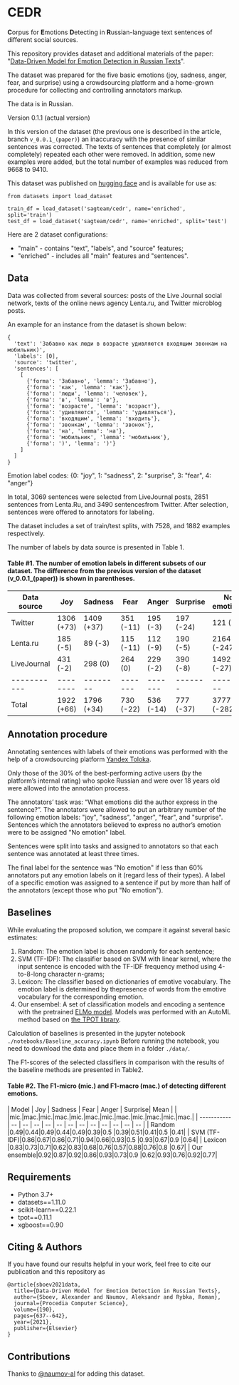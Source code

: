 # CEDR
**C**orpus for **E**motions **D**etecting in **R**ussian-language text sentences of different social sources.

This repository provides dataset and additional materials of the paper: "[Data-Driven Model for Emotion Detection in Russian Texts](https://www.sciencedirect.com/science/article/pii/S1877050921013247)".

The dataset was prepared for the five basic emotions (joy, sadness, anger, fear, and surprise) using a crowdsourcing platform and a home-grown procedure for collecting and controlling annotators markup.

The data is in Russian.

Version 0.1.1 (actual version)

In this version of the dataset (the previous one is described in the article, branch ```v_0.0.1_(paper)```) an inaccuracy with the presence of similar sentences was corrected. The texts of sentences that completely (or almost completely) repeated each other were removed. In addition, some new examples were added, but the total number of examples was reduced from 9668 to 9410.

This dataset was published on [hugging face](https://huggingface.co/datasets/sagteam/cedr) and is available for use as:

```
from datasets import load_dataset

train_df = load_dataset('sagteam/cedr', name='enriched', split='train')
test_df = load_dataset('sagteam/cedr', name='enriched', split='test')
```

Here are 2 dataset configurations:
- "main" - contains "text", "labels", and "source" features;
- "enriched" - includes all "main" features and "sentences".

Data
---
Data was collected from several sources: posts of the Live Journal social network, texts of the online news agency Lenta.ru, and Twitter microblog posts.

An example for an instance from the dataset is shown below:
```
{
  'text': 'Забавно как люди в возрасте удивляются входящим звонкам на мобильник)',
  'labels': [0],
  'source': 'twitter',
  'sentences': [
    [
      {'forma': 'Забавно', 'lemma': 'Забавно'},
      {'forma': 'как', 'lemma': 'как'},
      {'forma': 'люди', 'lemma': 'человек'},
      {'forma': 'в', 'lemma': 'в'},
      {'forma': 'возрасте', 'lemma': 'возраст'},
      {'forma': 'удивляются', 'lemma': 'удивляться'},
      {'forma': 'входящим', 'lemma': 'входить'},
      {'forma': 'звонкам', 'lemma': 'звонок'},
      {'forma': 'на', 'lemma': 'на'},
      {'forma': 'мобильник', 'lemma': 'мобильник'},
      {'forma': ')', 'lemma': ')'}
    ]
  ]
}
```

Emotion label codes: {0: "joy", 1: "sadness", 2: "surprise", 3: "fear", 4: "anger"}

In total, 3069 sentences were selected from LiveJournal posts, 2851 sentences from Lenta.Ru, and 3490 sentencesfrom Twitter. After selection, sentences were offered to annotators for labeling.

The dataset includes a set of train/test splits, with 7528, and 1882 examples respectively.

The number of labels by data source is presented in Table 1.

#### Table #1. The number of emotion labels in different subsets of our dataset. The difference from the previous version of the dataset (v_0.0.1_(paper)) is shown in parentheses.

| Data source |   Joy    | Sadness  |  Fear   | Anger   |Surprise |No emotions|Total sentences|
| ----------- | -------- | -------- | ------- | ------- | ------- | --------- | ------------- |
| Twitter     |1306 (+73)|1409 (+37)|351 (-11)|195 (-3) |197 (-24)| 121 (-8)  |  3490 (+60)   |
| Lenta.ru    | 185 (-5) |  89 (-3) |115 (-11)|112 (-9) |190 (-5) |2164 (-247)|  2851 (-280)  |
| LiveJournal | 431 (-2) | 298 (0)  |264 (0)  |229 (-2) |390 (-8) |1492 (-27) |  3069 (-38)   |
| ----------- | -------- | -------- | ------- | ------- | ------- | --------- | ------------- |
| Total       |1922 (+66)|1796 (+34)|730 (-22)|536 (-14)|777 (-37)|3777 (-282)|  9410 (-258)  |

Annotation procedure
---
Annotating sentences with labels of their emotions was performed with the help of a crowdsourcing platform [Yandex Toloka](https://yandex.ru/support/toloka/index.html?lang=en).

Only those of the 30% of the best-performing active users (by the platform’s internal rating) who spoke Russian and were over 18 years old were allowed into the annotation process.

The annotators’ task was: “What emotions did the author express in the sentence?”. The annotators were allowed to put an arbitrary number of the following emotion labels: "joy", "sadness", "anger", "fear", and "surprise".
Sentences which the annotators believed to express no author’s emotion were to be assigned "No emotion" label.

Sentences were split into tasks and assigned to annotators so that each sentence was annotated at least three times.

The final label for the sentence was "No emotion" if less than 60% annotators put any emotion labels on it (regard less of their types). A label of a specific emotion was assigned to a sentence if put by more than half of the annotators (except those who put "No emotion").

Baselines
---

While evaluating the proposed solution, we compare it against several basic estimates:
1. Random: The emotion label is chosen randomly for each sentence;
2. SVM (TF-IDF): The classifier based on SVM with linear kernel, where the input sentence is encoded with the TF-IDF frequency method using 4-to-8-long character n-grams;
3. Lexicon: The classifier based on dictionaries of emotive vocabulary. The emotion label is determined by thepresence of words from the emotive vocabulary for the corresponding emotion.
4. Our ensembel: A set of classification models and encoding a sentence with the pretrained [ELMo model](docs.deeppavlov.ai/en/master/features/pretrainedvectors.html#elmo). Models was performed with an AutoML method based on [the TPOT library](http://epistasislab.github.io/tpot/).  

Calculation of baselines is presented in the jupyter notebook ```./notebooks/Baseline_accuracy.ipynb``` Before running the notebook, you need to download the data and place them in a folder ```./data/```.

The F1-scores of the selected classifiers in comparison with the results of the baseline methods are presented in Table2.

#### Table #2. The F1-micro (mic.) and F1-macro (mac.) of detecting different emotions.

| Model       |   Joy   | Sadness |   Fear  |  Anger  | Surprise|  Mean   |
|             |mic.|mac.|mic.|mac.|mic.|mac.|mic.|mac.|mic.|mac.|mic.|mac.|
| ----------- | -- | -- | -- | -- | -- | -- | -- | -- | -- | -- | -- | -- |
| Random      |0.49|0.44|0.49|0.44|0.49|0.39|0.5 |0.39|0.51|0.41|0.5 |0.41|
| SVM (TF-IDF)|0.86|0.67|0.86|0.71|0.94|0.66|0.93|0.5 |0.93|0.67|0.9 |0.64|
| Lexicon     |0.83|0.73|0.71|0.62|0.83|0.68|0.76|0.57|0.88|0.76|0.8 |0.67|
| Our ensemble|0.92|0.87|0.92|0.86|0.93|0.73|0.9 |0.62|0.93|0.76|0.92|0.77|

Requirements
---
- Python 3.7+
- datasets==1.11.0
- scikit-learn==0.22.1
- tpot==0.11.1
- xgboost==0.90

Citing & Authors
---
If you have found our results helpful in your work, feel free to cite our publication and this repository as

```
@article{sboev2021data,
  title={Data-Driven Model for Emotion Detection in Russian Texts},
  author={Sboev, Alexander and Naumov, Aleksandr and Rybka, Roman},
  journal={Procedia Computer Science},
  volume={190},
  pages={637--642},
  year={2021},
  publisher={Elsevier}
}
```

Contributions
---
Thanks to [@naumov-al](https://github.com/naumov-al) for adding this dataset.